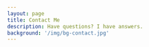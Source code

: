 ```yaml
---
layout: page
title: Contact Me
description: Have questions? I have answers.
background: '/img/bg-contact.jpg'
---
```


